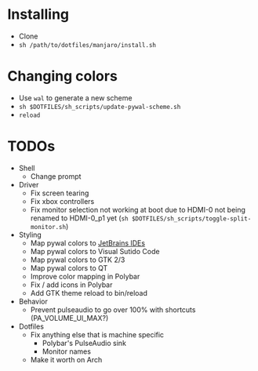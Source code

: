 # Installing

- Clone
- `sh /path/to/dotfiles/manjaro/install.sh`

# Changing colors

- Use `wal` to generate a new scheme
- `sh $DOTFILES/sh_scripts/update-pywal-scheme.sh`
- `reload`

# TODOs

- Shell
    - Change prompt
- Driver
    - Fix screen tearing
    - Fix xbox controllers
    - Fix monitor selection not working at boot due to HDMI-0 not being renamed to HDMI-0_p1 yet (`sh $DOTFILES/sh_scripts/toggle-split-monitor.sh`)
- Styling
    - Map pywal colors to [JetBrains IDEs](https://github.com/0x6C38/intellijPywal)
    - Map pywal colors to Visual Sutido Code
    - Map pywal colors to GTK 2/3
    - Map pywal colors to QT
    - Improve color mapping in Polybar
    - Fix / add icons in Polybar
    - Add GTK theme reload to bin/reload
- Behavior
    - Prevent pulseaudio to go over 100% with shortcuts (PA_VOLUME_UI_MAX?)
- Dotfiles
    - Fix anything else that is machine specific
        - Polybar's PulseAudio sink
        - Monitor names
    - Make it worth on Arch